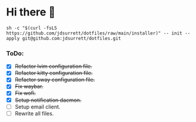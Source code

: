 # Hi there 👋

```shell
sh -c "$(curl -fsLS https://github.com/jdsurrett/dotfiles/raw/main/installer)" -- init --apply git@github.com:jdsurrett/dotfiles.git
```

### ToDo:

* [X] ~~Refactor lvim configuration file.~~
* [X] ~~Refactor kitty configuration file.~~
* [X] ~~Refactor sway configuration file.~~
* [X] ~~Fix waybar.~~
* [X] ~~Fix wofi.~~
* [X] ~~Setup notification daemon.~~
* [ ] Setup email client.
* [ ] Rewrite all files.
<!-- * [X] ~~PLACEHOLDER~~ -->
